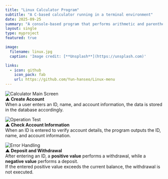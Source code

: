 ```yaml
---
title: "Linux Calculator Program"
subtitle: "A C-based calculator running in a terminal environment"
date: 2025-09-25
summary: "A console-based program that performs arithmetic and parenthesis operations in a Linux environment."
layout: single
type: myproject
featured: true

image:
  filename: linux.jpg
  caption: 'Image credit: [**Unsplash**](https://unsplash.com)'

links:
  - icon: github
    icon_pack: fab
    url: https://github.com/Yun-hanseo/Linux-menu
---
```


![Calculator Main Screen](hsprojects/accountcreate.png)  
**▲ Create Account**  
When a user enters an ID, name, and account information, the data is stored in the database accordingly.

![Operation Test](hsprojects/accountcheck.png)  
**▲ Check Account Information**  
When an ID is entered to verify account details, the program outputs the ID, name, and account information.

![Error Handling](hsprojects/accountupdate.png)  
**▲ Deposit and Withdrawal**  
After entering an ID, a **positive value** performs a withdrawal, while a **negative value** performs a deposit.  
If the entered positive value exceeds the current balance, the withdrawal is not executed.
